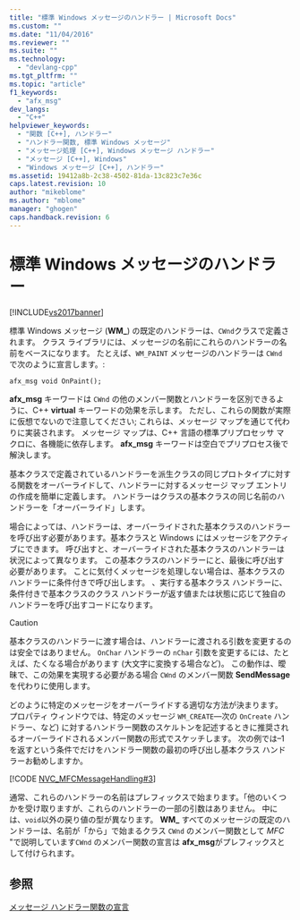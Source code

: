 ```yaml
---
title: "標準 Windows メッセージのハンドラー | Microsoft Docs"
ms.custom: ""
ms.date: "11/04/2016"
ms.reviewer: ""
ms.suite: ""
ms.technology: 
  - "devlang-cpp"
ms.tgt_pltfrm: ""
ms.topic: "article"
f1_keywords: 
  - "afx_msg"
dev_langs: 
  - "C++"
helpviewer_keywords: 
  - "関数 [C++], ハンドラー"
  - "ハンドラー関数, 標準 Windows メッセージ"
  - "メッセージ処理 [C++], Windows メッセージ ハンドラー"
  - "メッセージ [C++], Windows"
  - "Windows メッセージ [C++], ハンドラー"
ms.assetid: 19412a8b-2c38-4502-81da-13c823c7e36c
caps.latest.revision: 10
author: "mikeblome"
ms.author: "mblome"
manager: "ghogen"
caps.handback.revision: 6
---
```

# 標準 Windows メッセージのハンドラー
[!INCLUDE[vs2017banner](../assembler/inline/includes/vs2017banner.md)]

標準 Windows メッセージ \(**WM\_**\) の既定のハンドラーは、`CWnd`クラスで定義されます。  クラス ライブラリには、メッセージの名前にこれらのハンドラーの名前をベースになります。  たとえば、`WM_PAINT` メッセージのハンドラーは `CWnd` で次のように宣言します。:  
  
 `afx_msg void OnPaint();`  
  
 **afx\_msg** キーワードは `CWnd` の他のメンバー関数とハンドラーを区別できるように、C\+\+ **virtual** キーワードの効果を示します。  ただし、これらの関数が実際に仮想でないので注意してください; これらは、メッセージ マップを通じて代わりに実装されます。  メッセージ マップは、C\+\+ 言語の標準プリプロセッサ マクロに、各機能に依存します。  **afx\_msg** キーワードは空白でプリプロセス後で解決します。  
  
 基本クラスで定義されているハンドラーを派生クラスの同じプロトタイプに対する関数をオーバーライドして、ハンドラーに対するメッセージ マップ エントリの作成を簡単に定義します。  ハンドラーはクラスの基本クラスの同じ名前のハンドラーを「オーバーライド」します。  
  
 場合によっては、ハンドラーは、オーバーライドされた基本クラスのハンドラーを呼び出す必要があります。基本クラスと Windows にはメッセージをアクティブにできます。  呼び出すと、オーバーライドされた基本クラスのハンドラーは状況によって異なります。  この基本クラスのハンドラーにと、最後に呼び出す必要があります。  ことに気付くメッセージを処理しない場合は、基本クラスのハンドラーに条件付きで呼び出します。  、実行する基本クラス ハンドラーに、条件付きで基本クラスのクラス ハンドラーが返す値または状態に応じて独自のハンドラーを呼び出すコードになります。  
  
> [!CAUTION]
>  基本クラスのハンドラーに渡す場合は、ハンドラーに渡される引数を変更するのは安全ではありません。  `OnChar` ハンドラーの `nChar` 引数を変更するには、たとえば、たくなる場合があります \(大文字に変換する場合など\)。  この動作は、曖昧で、この効果を実現する必要がある場合 `CWnd` のメンバー関数 **SendMessage** を代わりに使用します。  
  
 どのように特定のメッセージをオーバーライドする適切な方法が決まります。  プロパティ ウィンドウでは、特定のメッセージ `WM_CREATE`—次の `OnCreate` ハンドラー、など\) に対するハンドラー関数のスケルトンを記述するときに推奨されるオーバーライドされるメンバー関数の形式でスケッチします。  次の例では–1 を返すという条件でだけをハンドラー関数の最初の呼び出し基本クラス ハンドラーお勧めしますか。  
  
 [!CODE [NVC_MFCMessageHandling#3](../CodeSnippet/VS_Snippets_Cpp/NVC_MFCMessageHandling#3)]  
  
 通常、これらのハンドラーの名前はプレフィックスで始まります。「他のいくつかを受け取りますが、これらのハンドラーの一部の引数はありません。  中には、`void`以外の戻り値の型が異なります。  **WM\_** すべてのメッセージの既定のハンドラーは、名前が「から」で始まるクラス `CWnd` のメンバー関数として *MFC* "で説明しています`CWnd` のメンバー関数の宣言は **afx\_msg**がプレフィックスとして付けられます。  
  
## 参照  
 [メッセージ ハンドラー関数の宣言](../mfc/declaring-message-handler-functions.md)